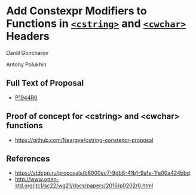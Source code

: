 # Add Constexpr Modifiers to Functions in [`<cstring>`](https://en.cppreference.com/w/cpp/header/cstring) and [`<cwchar>`](https://en.cppreference.com/w/cpp/header/cwchar) Headers

Daniil Goncharov

Antony Polukhin

## Full Text of Proposal

* [P1944R0](P1944R0.pdf)

## Proof of concept for \<cstring> and \<cwchar> functions

* <https://github.com/Neargye/cstring-constexpr-proposal>

## References

* <https://stdcpp.ru/proposals/b6000ec7-9db8-41b1-9a1e-1fe00a424bbd>
* <http://www.open-std.org/jtc1/sc22/wg21/docs/papers/2016/p0202r0.html>
